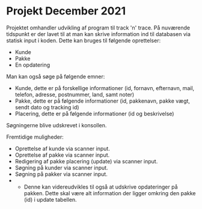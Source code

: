 # Projekt December 2021

Projektet omhandler udvikling af program til track 'n' trace.
På nuværende tidspunkt er der lavet til at man kan skrive information ind til databasen via statisk input i koden.
Dette kan bruges til følgende oprettelser:
- Kunde
- Pakke
- En opdatering

Man kan også søge på følgende emner:
- Kunde, dette er på forskellige informationer (id, fornavn, efternavn, mail, telefon, adresse, postnummer, land, samt noter)
- Pakke, dette er på følgende informationer (id, pakkenavn, pakke vægt, sendt dato og tracking id)
- Placering, dette er på følgende informationer (id og beskrivelse)

Søgningerne blive udskrevet i konsollen.

Fremtidige muligheder:
- Oprettelse af kunde via scanner input.
- Oprettelse af pakke via scanner input.
- Redigering af pakke placering (update) via scanner input.
- Søgning på kunder via scanner input.
- Søgning på pakker via scanner input.
- - Denne kan videreudvikles til også at udskrive opdateringer på pakken. Dette skal være alt information der ligger omkring den pakke (id) i update tabellen.


